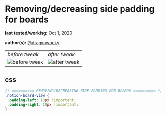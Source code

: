 # Removing/decreasing side padding for boards

**last tested/working:** Oct 1, 2020

**author(s):** [@dragonwocky](https://github.com/dragonwocky)

<table border="0">
 <tr>
    <td><i>before tweak</i></td>
    <td><i>after tweak</i></td>
 </tr>
 <tr>
    <td><img alt="before tweak" src="https://i.imgur.com/HL4I03s.jpg"></td>
    <td><img alt="after tweak" src="https://i.imgur.com/ROqQsiP.jpg"></td>
 </tr>
</table>

## css

```css
/* ========== REMOVING/DECREASING SIDE PADDING FOR BOARDS ========== */
.notion-board-view {
  padding-left: 10px !important;
  padding-right: 10px !important;
}
```